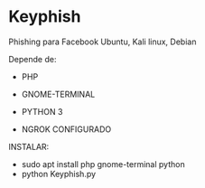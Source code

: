 # Keyphish
Phishing para Facebook Ubuntu, Kali linux, Debian


Depende de:

- PHP

- GNOME-TERMINAL

- PYTHON 3

- NGROK CONFIGURADO


INSTALAR:

- sudo apt install php gnome-terminal python
- python Keyphish.py
